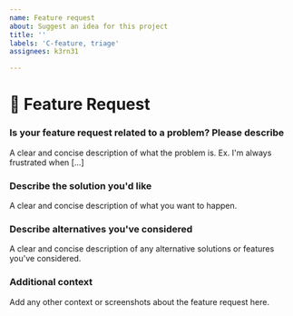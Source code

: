 ```yaml
---
name: Feature request
about: Suggest an idea for this project
title: ''
labels: 'C-feature, triage'
assignees: k3rn31

---
```


# 🚀 Feature Request

### Is your feature request related to a problem? Please describe

A clear and concise description of what the problem is. Ex. I'm always frustrated when [...]

### Describe the solution you'd like

A clear and concise description of what you want to happen.

### Describe alternatives you've considered

A clear and concise description of any alternative solutions or features you've considered.

### Additional context

Add any other context or screenshots about the feature request here.
